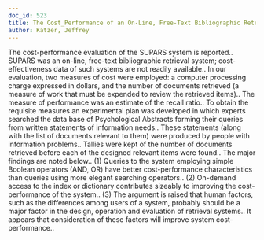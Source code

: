 ```yaml
---
doc_id: 523
title: The Cost_Performance of an On-Line, Free-Text Bibliographic Retrieval System
author: Katzer, Jeffrey
---
```


The cost-performance evaluation of the SUPARS system is reported.. SUPARS 
was an on-line, free-text bibliographic  retrieval system; cost-effectiveness 
data of such systems are not readily available.. In our evaluation, two 
measures of cost were employed: a computer processing charge expressed in 
dollars, and the number of documents retrieved (a measure of work that must be 
expended to review the retrieved items).. The measure of performance was an 
estimate of the recall ratio..
   To obtain the requisite measures an experimental plan was developed in which 
experts searched the data base of Psychological Abstracts forming their queries
from written statements of information needs.. These statements (along with the 
list of documents relevant to them) were produced by people with information
problems.. Tallies were kept of the number of documents retrieved before each 
of the designed relevant items were found.. The major findings are noted 
below..
   (1) Queries to the system employing simple Boolean operators (AND, OR) have
better cost-performance characteristics than queries using more elegant 
searching operators..
   (2) On-demand access to the index or dictionary contributes sizeably to
improving the cost-performance of the system..
   (3) The argument is raised that human factors, such as the differences among
users of a system, probably should be a major factor in the design, operation 
and evaluation of retrieval systems.. It appears that consideration of these 
factors will improve system cost-performance..